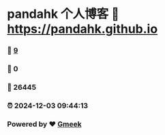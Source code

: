 # pandahk 个人博客 :link: https://pandahk.github.io 
### :page_facing_up: [9](https://pandahk.github.io/tag.html) 
### :speech_balloon: 0 
### :hibiscus: 26445 
### :alarm_clock: 2024-12-03 09:44:13 
### Powered by :heart: [Gmeek](https://github.com/Meekdai/Gmeek)
